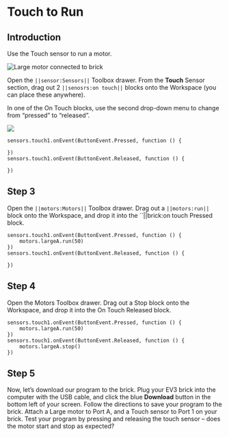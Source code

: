 # Touch to Run

## Introduction

Use the Touch sensor to run a motor.

![Large motor connected to brick](/static/tutorials/touch-to-run/touch-to-run.gif)

Open the ``||sensor:Sensors||`` Toolbox drawer. From the **Touch** Sensor section, drag out 2 ``||senosrs:on touch||`` blocks onto the Workspace (you can place these anywhere). 
 
In one of the On Touch blocks, use the second drop-down menu to change from “pressed” to “released”. 
 
![](/static/tutorials/touch-to-run/on-touch-dropdown.png)

```block
sensors.touch1.onEvent(ButtonEvent.Pressed, function () {

})
sensors.touch1.onEvent(ButtonEvent.Released, function () {

})
```

## Step 3

Open the ``||motors:Motors||`` Toolbox drawer. Drag out a ``||motors:run||`` block onto the Workspace, and drop it into the ``||brick:on touch Pressed block.

```block
sensors.touch1.onEvent(ButtonEvent.Pressed, function () {
    motors.largeA.run(50)
})
sensors.touch1.onEvent(ButtonEvent.Released, function () {

})
```

## Step 4

Open the Motors Toolbox drawer. Drag out a Stop block onto the Workspace, and drop it into the On Touch Released block.

```block
sensors.touch1.onEvent(ButtonEvent.Pressed, function () {
    motors.largeA.run(50)
})
sensors.touch1.onEvent(ButtonEvent.Released, function () {
    motors.largeA.stop()
})
```

## Step 5

Now, let’s download our program to the brick. Plug your EV3 brick into the computer with the USB cable, and click the blue **Download** button in the bottom left of your screen.  Follow the directions to save your program to the brick. Attach a Large motor to Port A, and a Touch sensor to Port 1 on your brick. Test your program by pressing and releasing the touch sensor – does the motor start and stop as expected?
